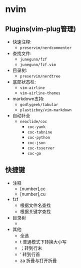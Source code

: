 # nvim

## Plugins(vim-plug管理)

+ 快速注释:
    + `preservim/nerdcommenter`
+ 查找文件:
    + `junegunn/fzf`
    + `junegunn/fzf.vim`
+ 目录树:
    + `preservim/nerdtree`
+ 底部状态栏:
    + `vim-airline`
    + `vim-airline-themes`
+ markdown支持:
    + `godlygeek/tabular`
    + `plasticboy/vim-markdown`
+ 自动补全
    + `neoclide/coc`
        + `coc-yank`
        + `coc-tabnine`
        + `coc-python`
        + `coc-json`
        + `coc-tsserver`
        + `coc-go`

## 快捷键
+ 注释
    + [number],cc
    + [number],cu
+ fzf
    + <C-f> 根据文件名查找
    + <C-g> 根据关键字查找
+ 目录树
    + <C-b>
+ 其他
    + <C-a> 全选
    + t 普通模式下转换大小写
    + ；转到行末
    + ‘ 转到行首
    + za 折叠与打开折叠

